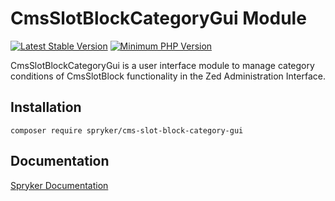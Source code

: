 # CmsSlotBlockCategoryGui Module
[![Latest Stable Version](https://poser.pugx.org/spryker/cms-slot-block-category-gui/v/stable.svg)](https://packagist.org/packages/spryker/cms-slot-block-category-gui)
[![Minimum PHP Version](https://img.shields.io/badge/php-%3E%3D%207.4-8892BF.svg)](https://php.net/)

CmsSlotBlockCategoryGui is a user interface module to manage category conditions of CmsSlotBlock functionality in the Zed Administration Interface.

## Installation

```
composer require spryker/cms-slot-block-category-gui
```

## Documentation

[Spryker Documentation](https://docs.spryker.com)
